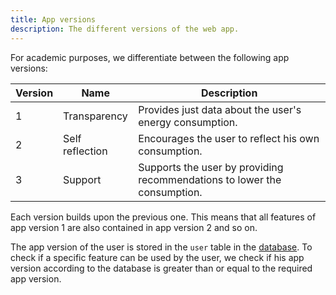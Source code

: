 ```yaml
---
title: App versions
description: The different versions of the web app.
---
```


For academic purposes, we differentiate between the following app versions:

| Version | Name            | Description                                                              |
| ------- | --------------- | ------------------------------------------------------------------------ |
| 1       | Transparency    | Provides just data about the user's energy consumption.                  |
| 2       | Self reflection | Encourages the user to reflect his own consumption.                      |
| 3       | Support         | Supports the user by providing recommendations to lower the consumption. |

Each version builds upon the previous one. This means that all features of app version 1 are also contained in app version 2 and so on.

The app version of the user is stored in the `user` table in the [database](/general/database#user-table). To check if a specific feature can be used by the user, we check if his app version according to the database is greater than or equal to the required app version.